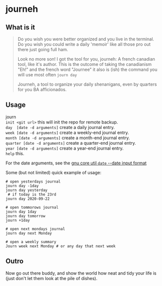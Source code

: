 # journeh

## What is it

> Do you wish you were better organized and you live in the terminal. 
> Do you wish you could write a daily 'memoir' like all those pro out there just going full ham.
> 
> Look no more son! I got the tool for you, journeh: A french canadian tool, like it's author.
> This is the outcome of taking the canadianism "Eh!" and the french word "Journee"
> it also is (ish) the command you will use most often `journ day`
>
> Journeh, a tool to organize your daily shenanigans, even by quarters for you BA afficionados.


## Usage

journ  
    `init <git url>`                  this will init the repo for remote backup.  
    `day  [date -d arguments]`        create a daily journal entry.  
    `week [date -d arguments]`        create a weekly-end journal entry.  
    `month [date -d arguments]`       create a month-end journal entry.  
    `quarter [date -d arguments]`     create a quarter-end journal entry.  
    `year [date -d arguments]`        create a year-end journal entry.  
    `help`                            this.  

For the date arguments, see the [gnu core util `date` --date input format](https://www.gnu.org/software/coreutils/manual/html_node/Date-input-formats.html#Date-input-formats)

Some (but not limited) quick example of usage:

```
# open yesterdays journal
journ day -1day
journ day yesterday
 # if today is the 23rd
journ day 2020-09-22 

# open tommorows journal
journ day 1day
journ day tomorrow
journ +1day

# open next mondays journal
journ day next Monday

# open a weekly summary
Journ week next Monday # or any day that next week

```

## Outro

Now go out there buddy, and show the world how neat and tidy your life is (just don't let them look at the pile of dishes).

